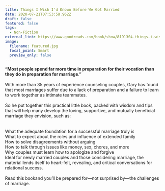 ```yaml
---
title: Things I Wish I'd Known Before We Got Married
date: 2020-07-21T07:53:58.962Z
draft: false
featured: false
tags:
  - Non-Fiction
external_link: https://www.goodreads.com/book/show/8191304-things-i-wish-i-d-known-before-we-got-married
image:
  filename: featured.jpg
  focal_point: Smart
  preview_only: false
---
```

**“Most people spend far more time in preparation for their vocation than they do in preparation for marriage.”**\
\
With more than 35 years of experience counseling couples, Gary has found that most marriages suffer due to a lack of preparation and a failure to learn to work together as intimate teammates.\
\
So he put together this practical little book, packed with wisdom and tips that will help many develop the loving, supportive, and mutually beneficial marriage they envision, such as:\
\
\
What the adequate foundation for a successful marriage truly is\
What to expect about the roles and influence of extended family\
How to solve disagreements without arguing\
How to talk through issues like money, sex, chores, and more\
Why couples must learn how to apologize and forgive\
Ideal for newly married couples and those considering marriage, the material lends itself to heart-felt, revealing, and critical conversations for relational success.\
\
Read this bookand you’ll be prepared for—not surprised by—the challenges of marriage.